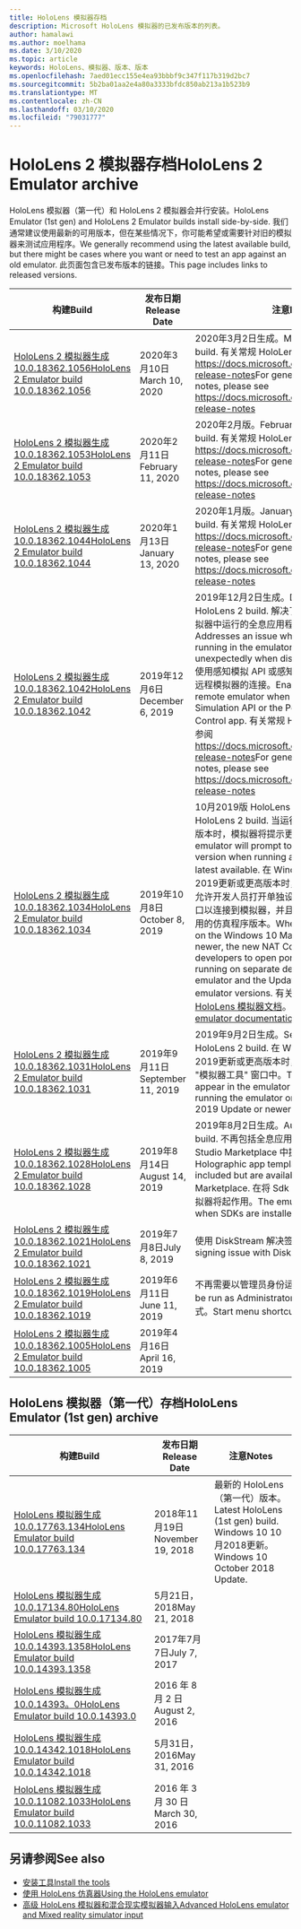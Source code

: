 ```yaml
---
title: HoloLens 模拟器存档
description: Microsoft HoloLens 模拟器的已发布版本的列表。
author: hamalawi
ms.author: moelhama
ms.date: 3/10/2020
ms.topic: article
keywords: HoloLens、模拟器、版本、版本
ms.openlocfilehash: 7aed01ecc155e4ea93bbbf9c347f117b319d2bc7
ms.sourcegitcommit: 5b2ba01aa2e4a80a3333bfdc850ab213a1b523b9
ms.translationtype: MT
ms.contentlocale: zh-CN
ms.lasthandoff: 03/10/2020
ms.locfileid: "79031777"
---
```

# <a name="hololens-2-emulator-archive"></a><span data-ttu-id="14a3c-104">HoloLens 2 模拟器存档</span><span class="sxs-lookup"><span data-stu-id="14a3c-104">HoloLens 2 Emulator archive</span></span>

<span data-ttu-id="14a3c-105">HoloLens 模拟器（第一代）和 HoloLens 2 模拟器会并行安装。</span><span class="sxs-lookup"><span data-stu-id="14a3c-105">HoloLens Emulator (1st gen) and HoloLens 2 Emulator builds install side-by-side.</span></span> <span data-ttu-id="14a3c-106">我们通常建议使用最新的可用版本，但在某些情况下，你可能希望或需要针对旧的模拟器来测试应用程序。</span><span class="sxs-lookup"><span data-stu-id="14a3c-106">We generally recommend using the latest available build, but there might be cases where you want or need to test an app against an old emulator.</span></span> <span data-ttu-id="14a3c-107">此页面包含已发布版本的链接。</span><span class="sxs-lookup"><span data-stu-id="14a3c-107">This page includes links to released versions.</span></span>

|  <span data-ttu-id="14a3c-108">构建</span><span class="sxs-lookup"><span data-stu-id="14a3c-108">Build</span></span> |  <span data-ttu-id="14a3c-109">发布日期</span><span class="sxs-lookup"><span data-stu-id="14a3c-109">Release Date</span></span> |  <span data-ttu-id="14a3c-110">注意</span><span class="sxs-lookup"><span data-stu-id="14a3c-110">Notes</span></span> | 
|----------|----------|----------|
|  [<span data-ttu-id="14a3c-111">HoloLens 2 模拟器生成10.0.18362.1056</span><span class="sxs-lookup"><span data-stu-id="14a3c-111">HoloLens 2 Emulator build 10.0.18362.1056</span></span>](https://go.microsoft.com/fwlink/?linkid=2121323) | <span data-ttu-id="14a3c-112">2020年3月10日</span><span class="sxs-lookup"><span data-stu-id="14a3c-112">March 10, 2020</span></span> | <span data-ttu-id="14a3c-113">2020年3月2日生成。</span><span class="sxs-lookup"><span data-stu-id="14a3c-113">March 2020 HoloLens 2 build.</span></span>  <span data-ttu-id="14a3c-114">有关常规 HoloLens 2 发行说明，请参阅 https://docs.microsoft.com/hololens/hololens-release-notes</span><span class="sxs-lookup"><span data-stu-id="14a3c-114">For general HoloLens 2 release notes, please see https://docs.microsoft.com/hololens/hololens-release-notes</span></span> |
|  [<span data-ttu-id="14a3c-115">HoloLens 2 模拟器生成10.0.18362.1053</span><span class="sxs-lookup"><span data-stu-id="14a3c-115">HoloLens 2 Emulator build 10.0.18362.1053</span></span>](https://go.microsoft.com/fwlink/?linkid=2118321) | <span data-ttu-id="14a3c-116">2020年2月11日</span><span class="sxs-lookup"><span data-stu-id="14a3c-116">February 11, 2020</span></span> | <span data-ttu-id="14a3c-117">2020年2月版。</span><span class="sxs-lookup"><span data-stu-id="14a3c-117">February 2020 HoloLens 2 build.</span></span>  <span data-ttu-id="14a3c-118">有关常规 HoloLens 2 发行说明，请参阅 https://docs.microsoft.com/hololens/hololens-release-notes</span><span class="sxs-lookup"><span data-stu-id="14a3c-118">For general HoloLens 2 release notes, please see https://docs.microsoft.com/hololens/hololens-release-notes</span></span> |
|  [<span data-ttu-id="14a3c-119">HoloLens 2 模拟器生成10.0.18362.1044</span><span class="sxs-lookup"><span data-stu-id="14a3c-119">HoloLens 2 Emulator build 10.0.18362.1044</span></span>](https://go.microsoft.com/fwlink/?linkid=2114824) | <span data-ttu-id="14a3c-120">2020年1月13日</span><span class="sxs-lookup"><span data-stu-id="14a3c-120">January 13, 2020</span></span> | <span data-ttu-id="14a3c-121">2020年1月版。</span><span class="sxs-lookup"><span data-stu-id="14a3c-121">January 2020 HoloLens 2 build.</span></span>  <span data-ttu-id="14a3c-122">有关常规 HoloLens 2 发行说明，请参阅 https://docs.microsoft.com/hololens/hololens-release-notes</span><span class="sxs-lookup"><span data-stu-id="14a3c-122">For general HoloLens 2 release notes, please see https://docs.microsoft.com/hololens/hololens-release-notes</span></span> |
|  [<span data-ttu-id="14a3c-123">HoloLens 2 模拟器生成10.0.18362.1042</span><span class="sxs-lookup"><span data-stu-id="14a3c-123">HoloLens 2 Emulator build 10.0.18362.1042</span></span>](https://go.microsoft.com/fwlink/?linkid=2112589) | <span data-ttu-id="14a3c-124">2019年12月6日</span><span class="sxs-lookup"><span data-stu-id="14a3c-124">December 6, 2019</span></span> | <span data-ttu-id="14a3c-125">2019年12月2日生成。</span><span class="sxs-lookup"><span data-stu-id="14a3c-125">December 2019 HoloLens 2 build.</span></span>  <span data-ttu-id="14a3c-126">解决了在显示 pin 面板时，模拟器中运行的全息应用程序将意外挂起的问题。</span><span class="sxs-lookup"><span data-stu-id="14a3c-126">Addresses an issue where a Holographic app running in the emulator will be suspended unexpectedly when displaying the pins panel.</span></span>  <span data-ttu-id="14a3c-127">使用感知模拟 API 或感知模拟控制应用时启用与远程模拟器的连接。</span><span class="sxs-lookup"><span data-stu-id="14a3c-127">Enables connectivity to a remote emulator when using the Perception Simulation API or the Perception Simulation Control app.</span></span>  <span data-ttu-id="14a3c-128">有关常规 HoloLens 2 发行说明，请参阅 https://docs.microsoft.com/hololens/hololens-release-notes</span><span class="sxs-lookup"><span data-stu-id="14a3c-128">For general HoloLens 2 release notes, please see https://docs.microsoft.com/hololens/hololens-release-notes</span></span> |
|  [<span data-ttu-id="14a3c-129">HoloLens 2 模拟器生成10.0.18362.1034</span><span class="sxs-lookup"><span data-stu-id="14a3c-129">HoloLens 2 Emulator build 10.0.18362.1034</span></span>](https://go.microsoft.com/fwlink/?linkid=2106649) | <span data-ttu-id="14a3c-130">2019年10月8日</span><span class="sxs-lookup"><span data-stu-id="14a3c-130">October 8, 2019</span></span> | <span data-ttu-id="14a3c-131">10月2019版 HoloLens 2 生成。</span><span class="sxs-lookup"><span data-stu-id="14a3c-131">October 2019 HoloLens 2 build.</span></span>  <span data-ttu-id="14a3c-132">当运行的版本低于最新的可用版本时，模拟器将提示更新为新版本。</span><span class="sxs-lookup"><span data-stu-id="14a3c-132">The emulator will prompt to update to a new version when running a version older than the latest available.</span></span>  <span data-ttu-id="14a3c-133">在 Windows 10 上使用模拟器2019更新或更高版本时，新的 NAT 配置选项卡允许开发人员打开单独设备上运行的应用程序的端口以连接到模拟器，并且 "更新" 选项卡将显示可用的仿真程序版本。</span><span class="sxs-lookup"><span data-stu-id="14a3c-133">When using the emulator on the Windows 10 May 2019 Update or newer, the new NAT Configuration tab allows developers to open ports for applications running on separate devices to connect to the emulator and the Updates tab shows available emulator versions.</span></span>  <span data-ttu-id="14a3c-134">有关更多详细信息，请参阅[HoloLens 模拟器文档](using-the-hololens-emulator.md)。</span><span class="sxs-lookup"><span data-stu-id="14a3c-134">See the [HoloLens emulator documentation](using-the-hololens-emulator.md) for additional details.</span></span> |
|  [<span data-ttu-id="14a3c-135">HoloLens 2 模拟器生成10.0.18362.1031</span><span class="sxs-lookup"><span data-stu-id="14a3c-135">HoloLens 2 Emulator build 10.0.18362.1031</span></span>](https://go.microsoft.com/fwlink/?linkid=2103724) | <span data-ttu-id="14a3c-136">2019年9月11日</span><span class="sxs-lookup"><span data-stu-id="14a3c-136">September 11, 2019</span></span> | <span data-ttu-id="14a3c-137">2019年9月2日生成。</span><span class="sxs-lookup"><span data-stu-id="14a3c-137">September 2019 HoloLens 2 build.</span></span>  <span data-ttu-id="14a3c-138">在 Windows 10 上运行模拟器2019更新或更高版本时，"网络" 选项卡将显示在 "模拟器工具" 窗口中。</span><span class="sxs-lookup"><span data-stu-id="14a3c-138">The Network tab will appear in the emulator Tools window when running the emulator on the Windows 10 May 2019 Update or newer.</span></span> |
|  [<span data-ttu-id="14a3c-139">HoloLens 2 模拟器生成10.0.18362.1028</span><span class="sxs-lookup"><span data-stu-id="14a3c-139">HoloLens 2 Emulator build 10.0.18362.1028</span></span>](https://go.microsoft.com/fwlink/?linkid=2101019) | <span data-ttu-id="14a3c-140">2019年8月14日</span><span class="sxs-lookup"><span data-stu-id="14a3c-140">August 14, 2019</span></span> | <span data-ttu-id="14a3c-141">2019年8月2日生成。</span><span class="sxs-lookup"><span data-stu-id="14a3c-141">August 2019 HoloLens 2 build.</span></span>  <span data-ttu-id="14a3c-142">不再包括全息应用程序模板，但 Visual Studio Marketplace 中提供了这些模板。</span><span class="sxs-lookup"><span data-stu-id="14a3c-142">Holographic app templates are no longer included but are available in the Visual Studio Marketplace.</span></span>  <span data-ttu-id="14a3c-143">在将 Sdk 安装到自定义位置时，模拟器将起作用。</span><span class="sxs-lookup"><span data-stu-id="14a3c-143">The emulator will now work when SDKs are installed to a custom location.</span></span> |
|  [<span data-ttu-id="14a3c-144">HoloLens 2 模拟器生成10.0.18362.1021</span><span class="sxs-lookup"><span data-stu-id="14a3c-144">HoloLens 2 Emulator build 10.0.18362.1021</span></span>](https://go.microsoft.com/fwlink/?linkid=2098508) | <span data-ttu-id="14a3c-145">2019年7月8日</span><span class="sxs-lookup"><span data-stu-id="14a3c-145">July 8, 2019</span></span> | <span data-ttu-id="14a3c-146">使用 DiskStream 解决签名问题</span><span class="sxs-lookup"><span data-stu-id="14a3c-146">Addresses a signing issue with DiskStream.dll</span></span> |
|  [<span data-ttu-id="14a3c-147">HoloLens 2 模拟器生成10.0.18362.1019</span><span class="sxs-lookup"><span data-stu-id="14a3c-147">HoloLens 2 Emulator build 10.0.18362.1019</span></span>](https://go.microsoft.com/fwlink/?linkid=2095316) | <span data-ttu-id="14a3c-148">2019年6月11日</span><span class="sxs-lookup"><span data-stu-id="14a3c-148">June 11, 2019</span></span> | <span data-ttu-id="14a3c-149">不再需要以管理员身份运行。</span><span class="sxs-lookup"><span data-stu-id="14a3c-149">No longer needs to be run as Administrator.</span></span>  <span data-ttu-id="14a3c-150">添加了开始菜单快捷方式。</span><span class="sxs-lookup"><span data-stu-id="14a3c-150">Start menu shortcut added.</span></span> |
|  [<span data-ttu-id="14a3c-151">HoloLens 2 模拟器生成10.0.18362.1005</span><span class="sxs-lookup"><span data-stu-id="14a3c-151">HoloLens 2 Emulator build 10.0.18362.1005</span></span>](https://go.microsoft.com/fwlink/?linkid=2087187) | <span data-ttu-id="14a3c-152">2019年4月16日</span><span class="sxs-lookup"><span data-stu-id="14a3c-152">April 16, 2019</span></span> |  |

## <a name="hololens-emulator-1st-gen-archive"></a><span data-ttu-id="14a3c-153">HoloLens 模拟器（第一代）存档</span><span class="sxs-lookup"><span data-stu-id="14a3c-153">HoloLens Emulator (1st gen) archive</span></span>

|  <span data-ttu-id="14a3c-154">构建</span><span class="sxs-lookup"><span data-stu-id="14a3c-154">Build</span></span> |  <span data-ttu-id="14a3c-155">发布日期</span><span class="sxs-lookup"><span data-stu-id="14a3c-155">Release Date</span></span> |  <span data-ttu-id="14a3c-156">注意</span><span class="sxs-lookup"><span data-stu-id="14a3c-156">Notes</span></span> | 
|----------|----------|----------|
|  [<span data-ttu-id="14a3c-157">HoloLens 模拟器生成10.0.17763.134</span><span class="sxs-lookup"><span data-stu-id="14a3c-157">HoloLens Emulator build 10.0.17763.134</span></span>](https://go.microsoft.com/fwlink/?linkid=2065980) | <span data-ttu-id="14a3c-158">2018年11月19日</span><span class="sxs-lookup"><span data-stu-id="14a3c-158">November 19, 2018</span></span> | <span data-ttu-id="14a3c-159">最新的 HoloLens （第一代）版本。</span><span class="sxs-lookup"><span data-stu-id="14a3c-159">Latest HoloLens (1st gen) build.</span></span> <span data-ttu-id="14a3c-160">Windows 10 10 月2018更新。</span><span class="sxs-lookup"><span data-stu-id="14a3c-160">Windows 10 October 2018 Update.</span></span> |
|  [<span data-ttu-id="14a3c-161">HoloLens 模拟器生成10.0.17134.80</span><span class="sxs-lookup"><span data-stu-id="14a3c-161">HoloLens Emulator build 10.0.17134.80</span></span>](https://go.microsoft.com/fwlink/?linkid=874531) | <span data-ttu-id="14a3c-162">5月21日，2018</span><span class="sxs-lookup"><span data-stu-id="14a3c-162">May 21, 2018</span></span> | 
|  [<span data-ttu-id="14a3c-163">HoloLens 模拟器生成10.0.14393.1358</span><span class="sxs-lookup"><span data-stu-id="14a3c-163">HoloLens Emulator build 10.0.14393.1358</span></span>](https://go.microsoft.com/fwlink/?linkid=852626) |  <span data-ttu-id="14a3c-164">2017年7月7日</span><span class="sxs-lookup"><span data-stu-id="14a3c-164">July 7, 2017</span></span> |
|  [<span data-ttu-id="14a3c-165">HoloLens 模拟器生成10.0.14393。0</span><span class="sxs-lookup"><span data-stu-id="14a3c-165">HoloLens Emulator build 10.0.14393.0</span></span>](https://go.microsoft.com/fwlink/?LinkID=823018) |  <span data-ttu-id="14a3c-166">2016 年 8 月 2 日</span><span class="sxs-lookup"><span data-stu-id="14a3c-166">August 2, 2016</span></span> |
|  [<span data-ttu-id="14a3c-167">HoloLens 模拟器生成10.0.14342.1018</span><span class="sxs-lookup"><span data-stu-id="14a3c-167">HoloLens Emulator build 10.0.14342.1018</span></span>](https://go.microsoft.com/fwlink/?LinkID=823018) |  <span data-ttu-id="14a3c-168">5月31日，2016</span><span class="sxs-lookup"><span data-stu-id="14a3c-168">May 31, 2016</span></span> |
|  [<span data-ttu-id="14a3c-169">HoloLens 模拟器生成10.0.11082.1033</span><span class="sxs-lookup"><span data-stu-id="14a3c-169">HoloLens Emulator build 10.0.11082.1033</span></span>](https://go.microsoft.com/fwlink/?LinkID=724053) |  <span data-ttu-id="14a3c-170">2016 年 3 月 30 日</span><span class="sxs-lookup"><span data-stu-id="14a3c-170">March 30, 2016</span></span> |

## <a name="see-also"></a><span data-ttu-id="14a3c-171">另请参阅</span><span class="sxs-lookup"><span data-stu-id="14a3c-171">See also</span></span>
* [<span data-ttu-id="14a3c-172">安装工具</span><span class="sxs-lookup"><span data-stu-id="14a3c-172">Install the tools</span></span>](install-the-tools.md)
* [<span data-ttu-id="14a3c-173">使用 HoloLens 仿真器</span><span class="sxs-lookup"><span data-stu-id="14a3c-173">Using the HoloLens emulator</span></span>](using-the-hololens-emulator.md)
* [<span data-ttu-id="14a3c-174">高级 HoloLens 模拟器和混合现实模拟器输入</span><span class="sxs-lookup"><span data-stu-id="14a3c-174">Advanced HoloLens emulator and Mixed reality simulator input</span></span>](advanced-hololens-emulator-and-mixed-reality-simulator-input.md)
